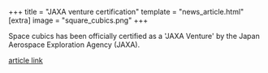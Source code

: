 +++
title = "JAXA venture certification"
template = "news_article.html"
[extra]
image = "square_cubics.png"
+++

Space cubics has been officially certified as a 'JAXA Venture' by the Japan Aerospace Exploration Agency (JAXA).

[article link](http://aerospacebiz.jaxa.jp/venture/)  
